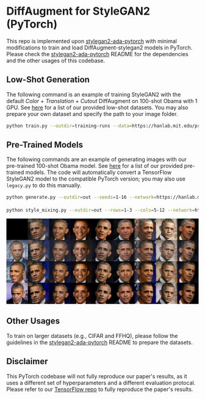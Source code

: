 # DiffAugment for StyleGAN2 (PyTorch)

This repo is implemented upon [stylegan2-ada-pytorch](https://github.com/NVlabs/stylegan2-ada-pytorch) with minimal modifications to train and load DiffAugment-stylegan2 models in PyTorch. Please check the [stylegan2-ada-pytorch](https://github.com/NVlabs/stylegan2-ada-pytorch) README for the dependencies and the other usages of this codebase.

## Low-Shot Generation

The following command is an example of training StyleGAN2 with the default *Color + Translation + Cutout* DiffAugment on 100-shot Obama with 1 GPU. See [here](https://hanlab.mit.edu/projects/data-efficient-gans/datasets/) for a list of our provided low-shot datasets. You may also prepare your own dataset and specify the path to your image folder.
```bash
python train.py --outdir=training-runs --data=https://hanlab.mit.edu/projects/data-efficient-gans/datasets/100-shot-obama.zip --gpus=1
```

## Pre-Trained Models

The following commands are an example of generating images with our pre-trained 100-shot Obama model. See [here](https://hanlab.mit.edu/projects/data-efficient-gans/models/) for a list of our provided pre-trained models. The code will automatically convert a TensorFlow StyleGAN2 model to the compatible PyTorch version; you may also use `legacy.py` to do this manually.
```bash
python generate.py --outdir=out --seeds=1-16 --network=https://hanlab.mit.edu/projects/data-efficient-gans/models/DiffAugment-stylegan2-100-shot-obama.pkl

python style_mixing.py --outdir=out --rows=1-3 --cols=5-12 --network=https://hanlab.mit.edu/projects/data-efficient-gans/models/DiffAugment-stylegan2-100-shot-obama.pkl
```

<img src="../imgs/style-mixing-grid.jpg" width="1000px"/>

## Other Usages

To train on larger datasets (e.g., CIFAR and FFHQ), please follow the guidelines in the [stylegan2-ada-pytorch](https://github.com/NVlabs/stylegan2-ada-pytorch) README to prepare the datasets.

## Disclaimer

This PyTorch codebase will not fully reproduce our paper's results, as it uses a different set of hyperparameters and a different evaluation protocal. Please refer to our [TensorFlow repo](https://github.com/mit-han-lab/data-efficient-gans/tree/master/DiffAugment-stylegan2) to fully reproduce the paper's results.
